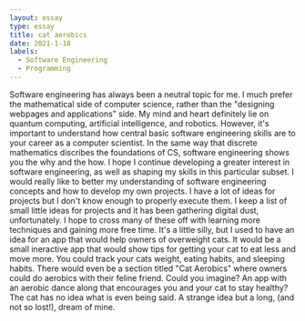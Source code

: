 ```yaml
---
layout: essay
type: essay
title: cat aerobics
date: 2021-1-18
labels:
  - Software Engineering
  - Programming
---
```

Software engineering has always been a neutral topic for me. I much prefer the mathematical side of computer science, rather than the "designing webpages and applications" side.
My mind and heart definitely lie on quantum computing, artificial intelligence, and robotics. However, it's important to understand how central basic software engineering
skills are to your career as a computer scientist. In the same way that discrete mathematics discribes the foundations of CS, software engineering shows you the why and the how.
I hope I continue developing a greater interest in software engineering, as well as shaping my skills in this particular subset. 
I would really like to better my understanding of software engineering concepts and how to develop my own projects. I have a lot of ideas for projects but I don't know enough to 
properly execute them. I keep a list of small little ideas for projects and it has been gathering digital dust, unfortunately. I hope to cross many of these off
with learning more techniques and gaining more free time. 
It's a little silly, but I used to have an idea for an app that would help owners of overweight cats. It would be a small ineractive app that would
show tips for getting your cat to eat less and move more. You could track your cats weight, eating habits, and sleeping habits. There would even be a 
section titled "Cat Aerobics" where owners could do aerobics with their feline friend. Could you imagine? An app with an aerobic dance along
that encourages you and your cat to stay healthy? The cat has no idea what is even being said. A strange idea but a long, (and not so lost!), dream of mine. 
